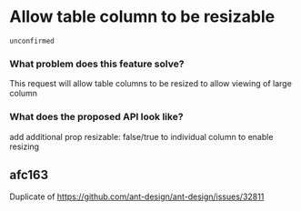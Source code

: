 # Allow table column to be resizable

`unconfirmed`

### What problem does this feature solve?

This request will allow table columns to be resized to allow viewing of large column

### What does the proposed API look like?

add additional prop resizable: false/true to individual column to enable resizing

<!-- generated by ant-design-issue-helper. DO NOT REMOVE -->

## afc163

Duplicate of https://github.com/ant-design/ant-design/issues/32811
